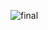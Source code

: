 ![final](https://user-images.githubusercontent.com/95216160/175838463-81b120c1-5f2c-4ff2-a40b-45bcf1782334.png)
